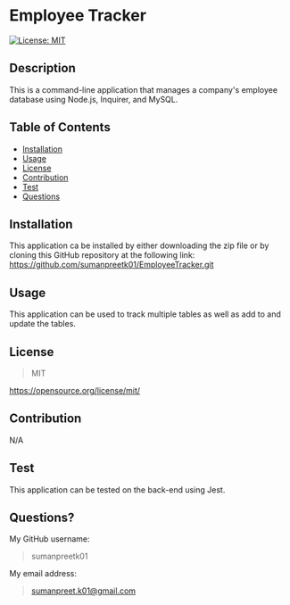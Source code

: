 # Employee Tracker      
  [![License: MIT](https://img.shields.io/badge/License-MIT-yellow.svg)](https://opensource.org/licenses/MIT)
## Description
This is a command-line application that manages a company's employee database using Node.js, Inquirer, and MySQL.

## Table of Contents

- [Installation](#installation)
- [Usage](#usage)
- [License](#license)
- [Contribution](#contribution)
- [Test](#test)
- [Questions](#questions)

## Installation 
This application ca be installed by either downloading the zip file or by cloning this GitHub repository at the following link: https://github.com/sumanpreetk01/EmployeeTracker.git

## Usage
This application can be used to track multiple tables as well as add to and update the tables.

## License

>MIT

https://opensource.org/license/mit/


## Contribution
N/A

## Test
This application can be tested on the back-end using Jest.

## Questions?
My GitHub username:
>
>sumanpreetk01

My email address:
>
>sumanpreet.k01@gmail.com

